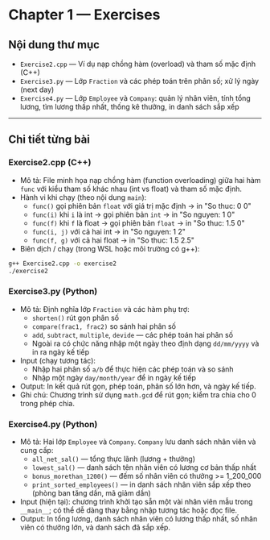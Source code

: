 # Chapter 1 — Exercises

## Nội dung thư mục

- `Exercise2.cpp` — Ví dụ nạp chồng hàm (overload) và tham số mặc định (C++)
- `Exercise3.py` — Lớp `Fraction` và các phép toán trên phân số; xử lý ngày (next day)
- `Exercise4.py` — Lớp `Employee` và `Company`: quản lý nhân viên, tính tổng lương, tìm lương thấp nhất, thống kê thưởng, in danh sách sắp xếp

---

## Chi tiết từng bài

### Exercise2.cpp (C++)
- Mô tả: File minh họa nạp chồng hàm (function overloading) giữa hai hàm `func` với kiểu tham số khác nhau (int vs float) và tham số mặc định.
- Hành vi khi chạy (theo nội dung `main`):
    - `func()` gọi phiên bản `float` với giá trị mặc định -> in "So thuc: 0 0"
    - `func(i)` khi `i` là int -> gọi phiên bản `int` -> in "So nguyen: 1 0"
    - `func(f)` khi `f` là float -> gọi phiên bản `float` -> in "So thuc: 1.5 0"
    - `func(i, j)` với cả hai int -> in "So nguyen: 1 2"
    - `func(f, g)` với cả hai float -> in "So thuc: 1.5 2.5"
- Biên dịch / chạy (trong WSL hoặc môi trường có g++):

```bash
g++ Exercise2.cpp -o exercise2
./exercise2
```

### Exercise3.py (Python)
- Mô tả: Định nghĩa lớp `Fraction` và các hàm phụ trợ:
    - `shorten()` rút gọn phân số
    - `compare(frac1, frac2)` so sánh hai phân số
    - `add`, `subtract`, `multiple`, `devide` — các phép toán hai phân số
    - Ngoài ra có chức năng nhập một ngày theo định dạng `dd/mm/yyyy` và in ra ngày kế tiếp
- Input (chạy tương tác):
    - Nhập hai phân số `a/b` để thực hiện các phép toán và so sánh
    - Nhập một ngày `day/month/year` để in ngày kế tiếp
- Output: In kết quả rút gọn, phép toán, phân số lớn hơn, và ngày kế tiếp.
- Ghi chú: Chương trình sử dụng `math.gcd` để rút gọn; kiểm tra chia cho 0 trong phép chia.

### Exercise4.py (Python)
- Mô tả: Hai lớp `Employee` và `Company`. `Company` lưu danh sách nhân viên và cung cấp:
    - `all_net_sal()` — tổng thực lãnh (lương + thưởng)
    - `lowest_sal()` — danh sách tên nhân viên có lương cơ bản thấp nhất
    - `bonus_morethan_1200()` — đếm số nhân viên có thưởng >= 1_200_000
    - `print_sorted_employees()` — in danh sách nhân viên sắp xếp theo (phòng ban tăng dần, mã giảm dần)
- Input (hiện tại): chương trình khởi tạo sẵn một vài nhân viên mẫu trong `__main__`; có thể dễ dàng thay bằng nhập tương tác hoặc đọc file.
- Output: In tổng lương, danh sách nhân viên có lương thấp nhất, số nhân viên có thưởng lớn, và danh sách đã sắp xếp.
